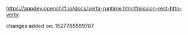 https://appdev.openshift.io/docs/vertx-runtime.html#mission-rest-http-vertx

changes added on: 1527765599787
